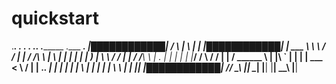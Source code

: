 # quickstart
.____________.                    ___.        .__     __. .____________. .________    .___      ___.
|████████████|                   /    \      |   \   |  | |████████████| |   ___   \   \  \    /  /
     |  |                       /  /\  \     |    \  |  |      |  |      |  |    )  |   \  \  /  /
     |  |                      /  /__\  \    |  .   \|  |      |  |      |  |___/   /    \  \/  /
     |  |                     /  ______  \   |  |\   `  |      |  |      |   ___  <       \    /
     |  |     .____________. |  |      |  |  |  |  \    |      |  |      |  |   \  \       |  |
     |__|     |████████████| /__/      \__\  |__|    \__|      |__|      |__|    \__\      |__|
